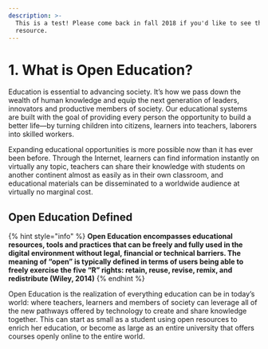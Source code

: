 ```yaml
---
description: >-
  This is a test! Please come back in fall 2018 if you'd like to see the final
  resource.
---
```


# 1. What is Open Education?

Education is essential to advancing society. It’s how we pass down the wealth of human knowledge and equip the next generation of leaders, innovators and productive members of society. Our educational systems are built with the goal of providing every person the opportunity to build a better life—by turning children into citizens, learners into teachers, laborers into skilled workers.

Expanding educational opportunities is more possible now than it has ever been before. Through the Internet, learners can find information instantly on virtually any topic, teachers can share their knowledge with students on another continent almost as easily as in their own classroom, and educational materials can be disseminated to a worldwide audience at virtually no marginal cost.  


## Open Education Defined

{% hint style="info" %}
**Open Education encompasses educational resources, tools and practices that can be freely and fully used in the digital environment without legal, financial or technical barriers. The meaning of “open” is typically defined in terms of users being able to freely exercise the five “R” rights: retain, reuse, revise, remix, and redistribute \(Wiley, 2014\)**
{% endhint %}

Open Education is the realization of everything education can be in today’s world: where teachers, learners and members of society can leverage all of the new pathways offered by technology to create and share knowledge together. This can start as small as a student using open resources to enrich her education, or become as large as an entire university that offers courses openly online to the entire world.  

<div>
<script async src="https://hypothes.is/embed.js"></script>
  </div>
  


